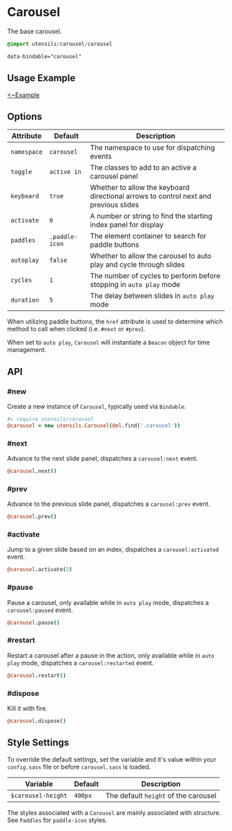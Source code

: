 
# Carousel
The base carousel.

```sass
@import utensils/carousel/carousel
```

```html
data-bindable="carousel"
```

## Usage Example

[<~Example](markup/carousel.html.haml)

## Options

Attribute           | Default         | Description
------------------- | --------------- | -------------------------------------------
`namespace`         | `carousel`      | The namespace to use for dispatching events
`toggle`            | `active in`     | The classes to add to an active a carousel panel
`keyboard`          | `true`          | Whether to allow the keyboard directional arrows to control next and previous slides
`activate`          | `0`             | A number or string to find the starting index panel for display
`paddles`           | `.paddle-icon`  | The element container to search for paddle buttons
`autoplay`          | `false`         | Whether to allow the carousel to auto play and cycle through slides
`cycles`            | `1`             | The number of cycles to perform before stopping in `auto play` mode
`duration`          | `5`             | The delay between slides in `auto play` mode

When utilizing paddle buttons, the `href` attribute is used to determine
which method to call when clicked (i.e. `#next` or `#prev`).

When set to `auto play`, `Carousel` will instantiate a `Beacon` object
for time management.


## API

### #new
Create a new instance of `Carousel`, typically used via `Bindable`. 

```coffee
#= require utensils/carousel
@carousel = new utensils.Carousel(@el.find('.carousel'))
```

### #next
Advance to the next slide panel, dispatches a `carousel:next` event.

```coffee
@carousel.next()
```

### #prev
Advance to the previous slide panel, dispatches a `carousel:prev` event.

```coffee
@carousel.prev()
```

### #activate
Jump to a given slide based on an index, dispatches a
`carousel:activated` event.

```coffee
@carousel.activate(2)
```

### #pause
Pause a carousel, only available while in `auto play` mode, dispatches a
`carousel:paused` event.

```coffee
@carousel.pause()
```

### #restart
Restart a carousel after a pause in the action, only available while in
`auto play` mode, dispatches a `carousel:restarted` event.

```coffee
@carousel.restart()
```

### #dispose
Kill it with fire.

```coffee
@carousel.dispose()
```

## Style Settings
To override the default settings, set the variable and it's value
within your `config.sass` file or before `carousel.sass` is loaded.

Variable            | Default        | Description
------------------- | -------------- | -------------------------------------------
`$carousel-height`  | `400px`        | The default `height` of the carousel

The styles associated with a `Carousel` are mainly associated with
structure. See `Paddles` for `paddle-icon` styles.

